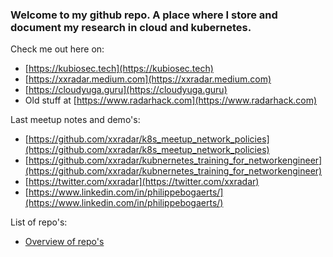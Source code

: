 ### Welcome to my github repo. A place where I store and document my research in cloud and kubernetes.

Check me out here on: <br>
- [https://kubiosec.tech](https://kubiosec.tech)
- [https://xxradar.medium.com](https://xxradar.medium.com)
- [https://cloudyuga.guru](https://cloudyuga.guru)
- Old stuff at [https://www.radarhack.com](https://www.radarhack.com)

Last meetup notes and demo's:<br>
- [https://github.com/xxradar/k8s_meetup_network_policies](https://github.com/xxradar/k8s_meetup_network_policies)
- [https://github.com/xxradar/kubnernetes_training_for_networkengineer](https://github.com/xxradar/kubnernetes_training_for_networkengineer)
- [https://twitter.com/xxradar](https://twitter.com/xxradar)
- [https://www.linkedin.com/in/philippebogaerts/](https://www.linkedin.com/in/philippebogaerts/)

List of repo's: <br>
- [Overview of repo's](./list.md)
